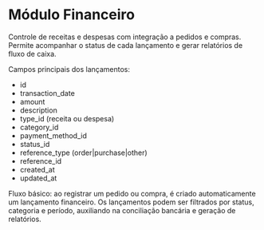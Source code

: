 # Módulo Financeiro

Controle de receitas e despesas com integração a pedidos e compras. Permite acompanhar o status de cada lançamento e gerar relatórios de fluxo de caixa.

Campos principais dos lançamentos:
- id
- transaction_date
- amount
- description
- type_id (receita ou despesa)
- category_id
- payment_method_id
- status_id
- reference_type (order|purchase|other)
- reference_id
- created_at
- updated_at

Fluxo básico: ao registrar um pedido ou compra, é criado automaticamente um lançamento financeiro. Os lançamentos podem ser filtrados por status, categoria e período, auxiliando na conciliação bancária e geração de relatórios.
